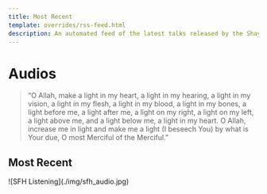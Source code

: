 ```yaml
---
title: Most Recent
template: overrides/rss-feed.html
description: An automated feed of the latest talks released by the Shaykh Fadhlalla Haeri Foundation
---
```


# Audios

> “O Allah, make a light in my heart, a light in my hearing, a light in my vision, a light in my flesh, a light in my blood, a light in my bones, a light before me, a light after me, a light on my right, a light on my left, a light above me, and a light below me, a light in my heart. O Allah, increase me in light and make me a light (I beseech You) by what is Your due, O most Merciful of the Merciful.”

## Most Recent

<div markdown="1" class="audio-img">
![SFH Listening](./img/sfh_audio.jpg)
</div>



